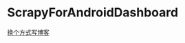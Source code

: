 # ScrapyForAndroidDashboard

[换个方式写博客](http://tech.hikyson.cn/2017/04/29/2017-04-29-%E6%8D%A2%E4%B8%AA%E6%96%B9%E5%BC%8F%E5%86%99%E5%8D%9A%E5%AE%A2/)


